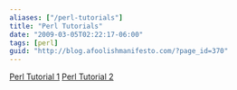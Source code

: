 ```yaml
---
aliases: ["/perl-tutorials"]
title: "Perl Tutorials"
date: "2009-03-05T02:22:17-06:00"
tags: [perl]
guid: "http://blog.afoolishmanifesto.com/?page_id=370"
---
```

[Perl Tutorial 1](/perl-tutorials/perl-1-and-a-little-bit-of-linux) [Perl Tutorial 2](/perl-tutorials/perl-2)
